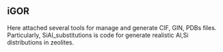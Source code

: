 ## iGOR
Here attached several tools for manage and generate CIF, GIN, PDBs files. Particularly, SiAl_substitutions is code for generate realistic Al,Si distributions in zeolites.
